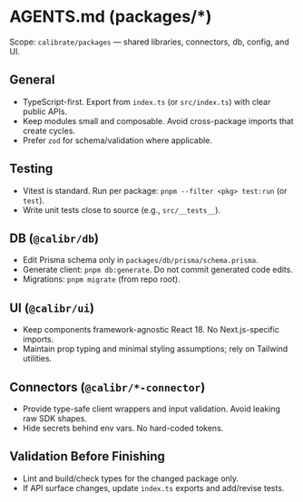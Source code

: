 # AGENTS.md (packages/*)

Scope: `calibrate/packages` — shared libraries, connectors, db, config, and UI.

## General
- TypeScript-first. Export from `index.ts` (or `src/index.ts`) with clear public APIs.
- Keep modules small and composable. Avoid cross-package imports that create cycles.
- Prefer `zod` for schema/validation where applicable.

## Testing
- Vitest is standard. Run per package: `pnpm --filter <pkg> test:run` (or `test`).
- Write unit tests close to source (e.g., `src/__tests__`).

## DB (`@calibr/db`)
- Edit Prisma schema only in `packages/db/prisma/schema.prisma`.
- Generate client: `pnpm db:generate`. Do not commit generated code edits.
- Migrations: `pnpm migrate` (from repo root).

## UI (`@calibr/ui`)
- Keep components framework-agnostic React 18. No Next.js-specific imports.
- Maintain prop typing and minimal styling assumptions; rely on Tailwind utilities.

## Connectors (`@calibr/*-connector`)
- Provide type-safe client wrappers and input validation. Avoid leaking raw SDK shapes.
- Hide secrets behind env vars. No hard-coded tokens.

## Validation Before Finishing
- Lint and build/check types for the changed package only.
- If API surface changes, update `index.ts` exports and add/revise tests.


